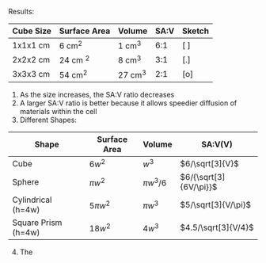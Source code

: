 Results:

| Cube Size | Surface Area | Volume    | SA:V | Sketch |
| --------- | ------------ | --------- | ---- | ------ |
| 1x1x1 cm  | 6 cm$^2$     | 1 cm$^3$  | 6:1  | \[ \]  |
| 2x2x2 cm  | 24 cm $^2$   | 8 cm$^3$  | 3:1  | \[.\]  |
| 3x3x3 cm  | 54 cm$^2$    | 27 cm$^3$ | 2:1  | \[o\]  |

1. As the size increases, the SA:V ratio decreases
2. A larger SA:V ratio is better because it allows speedier diffusion of materials within the cell
3. Different Shapes:

| Shape               | Surface Area | Volume      | SA:V(V)                |
| ------------------- | ------------ | ----------- | ---------------------- |
| Cube                | $6w^2$       | $w^3$       | $6/\sqrt[3]{V}$        |
| Sphere              | $\pi w^2$    | $\pi w^3/6$ | $6/{\sqrt[3]{6V/\pi}}$ |
| Cylindrical (h=4w)  | $5\pi w^2$   | $\pi w^3$   | $5/\sqrt[3]{V/\pi}$                  |
| Square Prism (h=4w) | $18w^2$      | $4w^3$      | $4.5/\sqrt[3]{V/4}$                |

4. The 